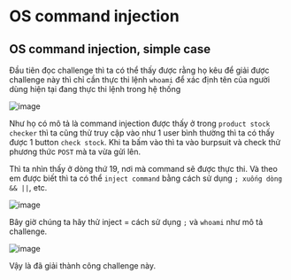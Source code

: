 # OS command injection
## OS command injection, simple case
Đầu tiên đọc challenge thì ta có thể thấy được rằng họ kêu để giải được challenge này thì chỉ cần thực thi lệnh `whoami` để xác định tên của người dùng hiện tại đang thực thi lệnh trong hệ thống

![image](https://gist.github.com/assets/112185647/9d2ddd46-bd37-4a91-9836-e1eee8645b4e)

Như họ có mô tả là command injection được thấy ở trong `product stock checker` thì ta cũng thử truy cập vào như 1 user bình thường thì ta có thấy được 1 button `check stock`. Khi ta bấm vào thì ta vào burpsuit và check thử phương thức `POST` mà ta vừa gửi lên.

Thì ta nhìn thấy ở dòng thứ 19, nơi mà command sẽ được thực thi. Và theo em được biết thì ta có thể `inject command` bằng cách sử dụng `; xuống dòng && ||`, etc.


![image](https://gist.github.com/assets/112185647/67bf31d2-d30f-485c-b418-aec44ff11c32)

Bây giờ chúng ta hãy thử inject = cách sử dụng `;` và `whoami` như mô tả challenge.

![image](https://gist.github.com/assets/112185647/e340fb94-1519-409d-baa3-dd96c0c9d9df)

Vậy là đã giải thành công challenge này.
